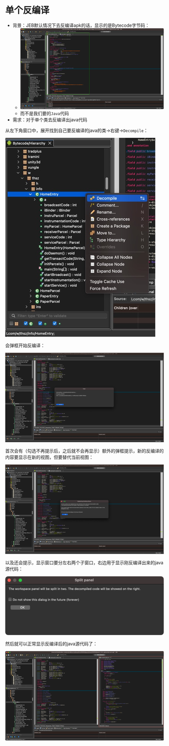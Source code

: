 # 单个反编译

* 背景：JEB默认情况下去反编译apk的话，显示的是Bytecode字节码：
  * ![jeb_decompiled_show_bytecode](../../../assets/img/jeb_decompiled_show_bytecode.jpg)
  * 而不是我们要的`Java`代码
* 需求：对于单个类去反编译出java代码

从左下角窗口中，展开找到自己要反编译的java的类->右键->`Decompile`：

![jeb_choose_class_right_decompile](../../../assets/img/jeb_choose_class_right_decompile.jpg)

会弹框开始反编译：

![jeb_decompiling_to_java](../../../assets/img/jeb_decompiling_to_java.jpg)

首次会有（勾选不再提示后，之后就不会再显示）额外的弹框提示，新的反编译的内容要显示在新的视图，但要替代当前视图：

![jeb_tip_view_replaced](../../../assets/img/jeb_tip_view_replaced.jpg)

以及还会提示，显示窗口要分左右两个子窗口，右边用于显示刚反编译出来的java源代码：

![jeb_tip_workspace_panel_split](../../../assets/img/jeb_tip_workspace_panel_split.png)

然后就可以正常显示反编译后的java源代码了：

![jeb_show_decompiled_java_code](../../../assets/img/jeb_show_decompiled_java_code.jpg)
